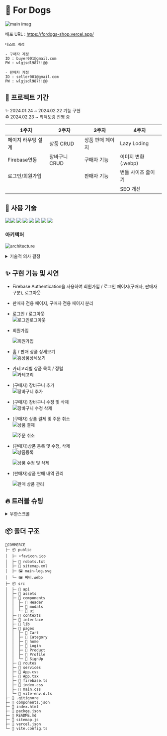 # 🐶 For Dogs

![main imag](https://github.com/kkang123/ForDogs_Shop/assets/85389685/e91633ca-32c7-4198-b05b-686fbbda598e)

배포 URL : https://fordogs-shop.vercel.app/

```
테스트 계정

- 구매자 계정
ID : buyer001@gmail.com
PW : wlgjsdl987!!@@

- 판매자 계정
ID : seller001@gmail.com
PW : wlgjsdl987!!@@
```

## 📅 프로젝트 기간

✨ 2024.01.24 ~ 2024.02.22 기능 구현 <br>
♻️ 2024.02.23 ~ 리팩토링 진행 중

| 1주차              | 2주차        | 3주차            | 4주차              |
| ------------------ | ------------ | ---------------- | ------------------ |
| 페이지 라우팅 설계 | 상품 CRUD    | 상품 판매 페이지 | Lazy Loding        |
| Firebase연동       | 장바구니CRUD | 구매자 기능      | 이미지 변환(.webp) |
| 로그인/회원가입    |              | 판매자 기능      | 번들 사이즈 줄이기 |
|                    |              |                  | SEO 개선           |

## 🔨 사용 기술

<img src="https://img.shields.io/badge/React-61DAFB?style=flat&logo=React&logoColor=FFFFFF"/><img src="https://img.shields.io/badge/TypeScript-orange?style=flat&logo=TypeScript&logoColor=FFFFFF"/>
<img src="https://img.shields.io/badge/TailWind CSS-06B6D4?style=flat&logo=TailWind css&logoColor=FFFFFF"/>
<img src="https://img.shields.io/badge/React-Query-ffffff?style=flat&logo=React-Query&logoColor=FFFFFF"/>
<img src="https://img.shields.io/badge/React-Router-000000?style=flat&logo=React-Router&logoColor=FFFFFF"/>
<img src="https://img.shields.io/badge/vite-9400D3?style=flat&logo=vite&logoColor=FFFFFF"/>
<img src="https://img.shields.io/badge/firebase-0000FF?style=flat&logo=firebase&logoColor=FFFFFF"/>
<img src="https://img.shields.io/badge/vercel-000000?style=flat&logo=vercel&logoColor=ffffff"/>

### 아키텍처

![architecture](https://github.com/kkang123/ForDogs_Shop/assets/85389685/b4ca4f5b-6b57-44bd-99f5-7811c82467e5)

<details>
  <summary>기술적 의사 결정</summary>
<ul>
    <li>React</li>
    사용자 경험을 중시하는 동적 웹 애플리케이션 개발을 위해 선택. 컴포넌트 기반 접근으로 재사용 가능하고 유지보수가 쉬운 UI를 구성하고 개발 효율성을 높이고 가상 DOM을 이용해 실제 DOM의 수정을 최소화하여 애플리케이션의 성능을 향상시키고, 사용자 경험을 개선하기 위해 선택했습니다.</br></br>
    <li>TypeScript</li> 프로젝트의 확장성과 유지보수성을 고려하여, 정적 타입 지정을 통한 오류 감소와 개발 생산성 향상을 위해 사용했습니다. </br></br>
    <li>Vite</li>
    빠른 개발 서버 시작과 HMR(핫 모듈 교체) 기능을 제공하여 개발 속도와 경험을 향상시키기 위해 선택했습니다. </br></br>
    <li>React Context API</li>
    별도의 라이브러리 없이 react 내에서 전역 상태를 관리할 수 있으며 props drilling의 필요성을 줄일 수 있고 소규모~중간 규모 프로젝트에 알맞지만 대규모 프로젝트로 넘어갈 때 리덕스와 결합하여 사용할 수 있기 때문에 선택했습니다. </br></br>
    <li>React Query</li>
    비동기 데이터와 서버 상태를 관리를 위해 사용했으며 이를 통해 서버 상태 관리를 효율적으로 수행하고, 데이터 캐싱, 동기화 및 업데이트 작업을 간소화하기 위해 도입했습니다. </br></br>
    <li>Tailwind CSS</li>
   디자인의 일관성을 유지하여 재활용성을 높였고, 커스텀 디자인 작업 시간을 단축하기 위해 적용했습니다. </br></br>
    <li>Shadcn/ui</li>
    개발과정 중 직접적인 커스터마이제이션, 의존성 최소화, 빠른 통합 및 사용의 이점을 제공하여, 프로젝트의 유연성을 향상시키고 개발 속도를 높이는 장점이 있어 선택 </br></br>
    <li>Firebase</li>
    백엔드 인프라 구축 없이 인증, 데이터베이스, 스토리지, 로그인 기능, 호스팅 등의 기능 사용과 각종 데이터를 DB를 통해 쉽게 관리하기 위해 선택했습니다. </br></br>
    <li>Vercel</li>
    간단하고 빠른 배포와 CDN을 통한 최적화된 성능, 자동 HTTPS 적용, 최신 웹 기술에 대한 강력한 지원, 개발자 친화적인 피드백과 분석 도구를 제공 받을 수 있어 사용했습니다. </br></br>
</ul>
</details>

## ✨ 구현 기능 및 시연

- Firebase Authentication을 사용하여 회원가입 / 로그인 페이지(구매자, 판매자 구분), 로그아웃
- 판매자 전용 페이지, 구매자 전용 페이지 분리


- 로그인 / 로그아웃 <br>
  ![로그인로그아웃](https://github.com/kkang123/ForDogs_Shop/assets/85389685/35aaa22f-a34f-40d6-9fe7-3ae293fbc7b4)

- 회원가입 <br>

  ![회원가입](https://github.com/kkang123/ForDogs_Shop/assets/85389685/8b871483-7ecb-4cb5-a35e-55fb42586ef9)

- 홈 / 판매 상품 상세보기 <br>
  ![홈상품상세보기](https://github.com/kkang123/ForDogs_Shop/assets/85389685/7b401b0b-6ac6-4c4e-9d56-f5d7c93cd6da)

- 카테고리별 상품 목록 / 정렬 <br>
  ![카테고리](https://github.com/kkang123/ForDogs_Shop/assets/85389685/26a319b9-de87-4e36-956e-0f9ce6322d71)

- (구매자) 장바구니 추가 <br>
  ![장바구니 추가](https://github.com/kkang123/ForDogs_Shop/assets/85389685/5b7b9b10-229c-400f-9e95-c19142326f95)

- (구매자) 장바구니 수정 및 삭제 <br>
  ![장바구니 수정 삭제](https://github.com/kkang123/ForDogs_Shop/assets/85389685/43474fb5-a4d4-4cb3-9c77-6f45b0e64bea)

- (구매자) 상품 결제 및 주문 취소 <br>
  ![상품 결제](https://github.com/kkang123/ForDogs_Shop/assets/85389685/7ab3dad0-40ba-4c75-9dba-d0b949731102)

  ![주문 취소](https://github.com/kkang123/ForDogs_Shop/assets/85389685/5ab14ef6-e812-4287-ad22-05473beeda37)

- (판매자)상품 등록 및 수정, 삭제 <br>
  ![상품등록](https://github.com/kkang123/ForDogs_Shop/assets/85389685/32c84dd7-dcd7-4eee-a9cd-d3ca05f623a3)

  ![상품 수정 및 삭제](https://github.com/kkang123/ForDogs_Shop/assets/85389685/1b54b590-1b94-4991-a5db-dcecbbb9b663)

- (판매자)상품 판매 내역 관리 <br>

  ![판매 상품 관리](https://github.com/kkang123/ForDogs_Shop/assets/85389685/3e07e9f3-e64a-4173-848d-7cfab482bdcd)

## 🔥 트러블 슈팅

<details>
  <summary>무한스크롤</summary>
  <ul>ddd</ul>
  </details>

## 📦 폴더 구조

```
🐶COMMERCE
├─ 📦 public
│  ├─ ⭐favicon.ico
│  ├─ 📄 robots.txt
│  ├─ 📄 sitemap.xml
│  ├─ 🖼 main-log.svg
│  └─ 🖼 찌비.webp
├─ 📦 src
│  ├─ 📂 api
│  ├─ 📂 assets
│  ├─ 📂 components
│  │  ├─ 📂 Header
│  │  ├─ 📂 modals
│  │  └─ 📂 ui
│  ├─ 📂 contexts
│  ├─ 📂 interface
│  ├─ 📂 lib
│  ├─ 📂 pages
│  │  ├─ 📂 Cart
│  │  ├─ 📂 Category
│  │  ├─ 📂 home
│  │  ├─ 📂 Login
│  │  ├─ 📂 Product
│  │  ├─ 📂 Profile
│  │  └─ 📂 SignUp
│  ├─ 📂 routes
│  ├─ 📂 services
│  ├─ 📄 App.css
│  ├─ 📄 App.tsx
│  ├─ 📄 firebase.ts
│  ├─ 📄 index.css
│  ├─ 📄 main.css
│  └─ 📄 vite-env.d.ts
├─ 📄 .gitignore
├─ 📄 components.json
├─ 📄 index.html
├─ 📄 packge.json
├─ 📄 README.md
├─ 📄 sitemap.js
├─ 📄 vercel.json
└─ 📄 vite.config.ts
```
